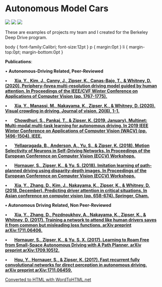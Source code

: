 # Autonomous Model Cars

<img src="https://github.com/karlzipser/autonomous_model_cars/blob/master/imgs/indoor_arena-320x180.gif">

<img src="https://github.com/karlzipser/autonomous_model_cars/blob/master/imgs/outdoor_arena_4-320x180.gif">

<img src="https://github.com/karlzipser/autonomous_model_cars/blob/master/imgs/navigating-320x180.gif">

These are examples of projects my team and I created for the Berkeley Deep Drive program.


  body { font-family:Calibri; font-size:12pt } p { margin:0pt } li { margin-top:0pt; margin-bottom:0pt }

**Publications**:

• **Autonomous-Driving Related, Peer-Reviewed**

**•**      [**Xia, Y., Kim, J., Canny, J., Zipser, K., Canas-Bajo, T., & Whitney, D. (2020). Periphery-fovea multi-resolution driving model guided by human attention. In Proceedings of the IEEE/CVF Winter Conference on Applications of Computer Vision (pp. 1767-1775).**](https://openaccess.thecvf.com/content_WACV_2020/html/Xia_Periphery-Fovea_Multi-Resolution_Driving_Model_Guided_by_Human_Attention_WACV_2020_paper.html) 

**•**      [**Xia, Y., Manassi, M., Nakayama, K., Zipser, K., & Whitney, D. (2020). Visual crowding in driving. Journal of vision, 20(6), 1-1.**](https://jov.arvojournals.org/article.aspx?articleid=2766295)

**•**      [**Chowdhuri, S., Pankaj, T., & Zipser, K. (2019, January). Multinet: Multi-modal multi-task learning for autonomous driving. In 2019 IEEE Winter Conference on Applications of Computer Vision (WACV) (pp. 1496-1504). IEEE.**](https://ieeexplore.ieee.org/abstract/document/8658798)

**•**      [**Yellapragada, B., Anderson, A., Yu, S., & Zipser, K. (2018). Motion Selectivity of Neurons in Self-Driving Networks. In Proceedings of the European Conference on Computer Vision (ECCV) Workshops.**](https://openaccess.thecvf.com/content_eccv_2018_workshops/w28/html/Yellapragada_Motion_Selectivity_of_Neurons_in_Self-Driving_Networks_ECCVW_2018_paper.html)

**•**      [**Hornauer, S., Zipser, K., & Yu, S. (2018). Imitation learning of path-planned driving using disparity-depth images. In Proceedings of the European Conference on Computer Vision (ECCV) Workshops.**](https://openaccess.thecvf.com/content_ECCVW_2018/papers/11133/Hornauer_Imitation_Learning_of_Path-Planned_Driving_using_Disparity-Depth_Images_ECCVW_2018_paper.pdf)

**•**      [**Xia, Y., Zhang, D., Kim, J., Nakayama, K., Zipser, K., & Whitney, D. (2018, December). Predicting driver attention in critical situations. In Asian conference on computer vision (pp. 658-674). Springer, Cham.**](https://link.springer.com/chapter/10.1007/978-3-030-20873-8_42)

**• Autonomous Driving Related, Non Peer-Reviewed**

**•**      [**Xia, Y., Zhang, D., Pozdnoukhov, A., Nakayama, K., Zipser, K., & Whitney, D. (2017). Training a network to attend like human drivers saves it from common but misleading loss functions. arXiv preprint arXiv:1711.06406.**](https://escholarship.org/content/qt0vx1h4j4/qt0vx1h4j4_noSplash_c42450314ed793f9fa52312b29dba85b.pdf)

**•**      [**Hornauer, S., Zipser, K., & Yu, S. X. (2017). Learning to Roam Free from Small-Space Autonomous Driving with A Path Planner. arXiv preprint arXiv:1709.10512.**](https://arxiv.org/abs/1709.10512)

**•**      [**Hou, Y., Hornauer, S., & Zipser, K. (2017). Fast recurrent fully convolutional networks for direct perception in autonomous driving. arXiv preprint arXiv:1711.06459.**](https://arxiv.org/abs/1711.06459)

[Converted to HTML with WordToHTML.net](https://wordtohtml.net)
